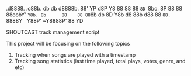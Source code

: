 .d8888.  .o88b. db    db d8888b.
88'  YP d8P  Y8 88    88 88  `8D
`8bo.   8P      88    88 88oobY'
  `Y8b. 8b      88    88 88`8b
db   8D Y8b  d8 88b  d88 88 `88.
`8888Y'  `Y88P' ~Y8888P' 88   YD

SHOUTCAST track management script

This project will be focusing on the following topics

1) Tracking when songs are played with a timestamp
2) Tracking song statistics (last time played, total plays, votes, genre, and etc)

